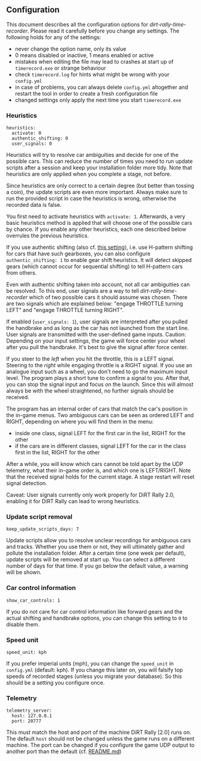 ## Configuration

This document describes all the configuration options for *dirt-rally-time-recorder*. Please read it carefully 
before you change any settings. The following holds for any of the settings:
- never change the option name, only its value
- 0 means disabled or inactive, 1 means enabled or active
- mistakes when editing the file may lead to crashes at start up of `timerecord.exe` or strange behaviour
- check `timerecord.log` for hints what might be wrong with your `config.yml`
- in case of problems, you can always delete `config.yml` altogether and restart the tool in order to 
create a fresh configuration file
- changed settings only apply the next time you start `timerecord.exe`

### Heuristics
```
heuristics:
  activate: 0
  authentic_shifting: 0
  user_signals: 0
```

Heuristics will try to resolve car ambiguities and decide for one of the possible cars. This can reduce the number of times you need to run update scripts after a session and keep your installation folder more tidy. Note that heuristics are only applied when you complete a stage, not before.

Since heuristics are only correct to a certain degree (but better than tossing a coin), the update scripts are even more important. Always make sure to run the provided script in case the heuristics is wrong, otherwise the recorded data is false.  

You first need to activate heuristics with `activate: 1`. Afterwards, a very basic heuristics method is applied that will choose one of the possible cars by chance. If you enable any other heuristics, each one described below overrules the previous heuristics.

If you use authentic shifting (also cf. [this setting](#car-control-information)), i.e. use H-pattern shifting for cars that have such gearboxes, you can also configure `authentic_shifting: 1` to enable gear shift heuristics. It will detect skipped gears (which cannot occur for sequential shifting) to tell H-pattern cars from others.  

Even with authentic shifting taken into account, not all car ambiguities can be resolved. To this end, user signals are a way to tell *dirt-rally-time-recorder* which of two possible cars it should assume was chosen. There are two signals which are explained below: "engage THROTTLE turning LEFT" and "engage THROTTLE turning RIGHT". 

If enabled (`user_signals: 1`), user signals are interpreted after you pulled the handbrake and as long as the car has not launched from the start line. User signals are transmitted with the user-defined game inputs. Caution: Depending on your input settings, the game will force center your wheel after you pull the handbrake. It's best to give the signal after force center.  

If you steer to the *left* when you hit the throttle, this is a LEFT signal. Steering to the *right* while engaging throttle is a RIGHT signal. If you use an analogue input such as a wheel, you don't need to go the maximum input level. The program plays a short tune to confirm a signal to you. After that, you can stop the signal input and focus on the launch. Since this will almost always be with the wheel straightened, no further signals should be received.  

The program has an internal order of cars that match the car's position in the in-game menus. Two ambiguous cars can be seen as ordered LEFT and RIGHT, depending on where you will find them in the menu:
- inside one class, signal LEFT for the first car in the list, RIGHT for the other
- if the cars are in different classes, signal LEFT for the car in the class first in the list, RIGHT for the other

After a while, you will know which cars cannot be told apart by the UDP telemetry, what their in-game order is, and which one is LEFT/RIGHT. Note that the received signal holds for the current stage. A stage restart will reset signal detection.

Caveat: User signals currently only work properly for DiRT Rally 2.0, enabling it for DiRT Rally can lead to wrong heuristics.

### Update script removal
`keep_update_scripts_days: 7`

Update scripts allow you to resolve unclear recordings for ambiguous cars and tracks. Whether you use them or not, they will ultimately gather and pollute the installation folder. After a certain time (one week per default), update scripts will be removed at start up. You can select a different number of days for that time. If you go below the default value, a warning will be shown.

### Car control information
`show_car_controls: 1`

If you do not care for car control information like forward gears and the actual shifting and handbrake options, you can change this setting to `0` to disable them.

### Speed unit
`speed_unit: kph`

If you prefer imperial units (mph), you can change the `speed_unit` in `config.yml` (default: kph). 
If you change this later on, you will falsify top speeds of recorded stages (unless you migrate your database).
So this should be a setting you configure once.  

### Telemetry 
```
telemetry_server:
  host: 127.0.0.1
  port: 20777
```

This must match the host and port of the machine DiRT Rally [2.0] runs on.  
The default `host` should not be changed unless the game runs on a different machine. The port can be changed if you configure the game UDP output to another port than the default (cf. [README.md](../README.md#configuration))
